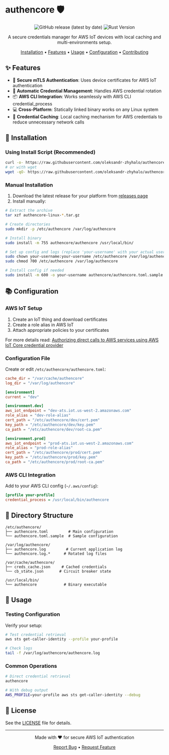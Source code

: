 # authencore 🛡️

<div align="center">

![GitHub release (latest by date)](https://img.shields.io/github/v/release/oleksandr-zhyhalo/authencore)
![Rust Version](https://img.shields.io/badge/rust-1.70%2B-blue.svg)

A secure credentials manager for AWS IoT devices with local caching and multi-environments setup.

[Installation](#Installation) •
[Features](#features) •
[Usage](#usage) •
[Configuration](#configuration) •
[Contributing](#contributing)

</div>

## ✨ Features

- 🔐 **Secure mTLS Authentication**: Uses device certificates for AWS IoT authentication
- 🔄 **Automatic Credential Management**: Handles AWS credential rotation
- 📦 **AWS CLI Integration**: Works seamlessly with AWS CLI credential_process
- 💻 **Cross-Platform**: Statically linked binary works on any Linux system
- 💾 **Credential Caching**: Local caching mechanism for AWS credentials to reduce unnecessary network calls

## 🚀 Installation

### Using Install Script (Recommended)

```bash
curl -o- https://raw.githubusercontent.com/oleksandr-zhyhalo/authencore/main/install.sh | sudo bash
# or with wget
wget -qO- https://raw.githubusercontent.com/oleksandr-zhyhalo/authencore/main/install.sh | sudo bash
```

### Manual Installation

1. Download the latest release for your platform from [releases page](https://github.com/oleksandr-zhyhalo/authencore/releases)
2. Install manually:
```bash
# Extract the archive
tar xzf authencore-linux-*.tar.gz

# Create directories
sudo mkdir -p /etc/authencore /var/log/authencore

# Install binary
sudo install -m 755 authencore/authencore /usr/local/bin/

# Set up config and logs (replace 'your-username' with your actual username)
sudo chown your-username:your-username /etc/authencore /var/log/authencore
sudo chmod 700 /etc/authencore /var/log/authencore

# Install config if needed
sudo install -m 600 -o your-username authencore/authencore.toml.sample /etc/authencore/authencore.conf
```

## 📚 Configuration

### AWS IoT Setup

1. Create an IoT thing and download certificates
2. Create a role alias in AWS IoT
3. Attach appropriate policies to your certificates

For more details read:
[Authorizing direct calls to AWS services using AWS IoT Core credential provider
   ](https://docs.aws.amazon.com/iot/latest/developerguide/authorizing-direct-aws.html)

### Configuration File

Create or edit `/etc/authencore/authencore.toml`:
```toml
cache_dir = "/var/cache/authencore"
log_dir = "/var/log/authencore"

[environment]
current = "dev"

[environment.dev]
aws_iot_endpoint = "dev-ats.iot.us-west-2.amazonaws.com"
role_alias = "dev-role-alias"
cert_path = "/etc/authencore/dev/cert.pem"
key_path = "/etc/authencore/dev/key.pem"
ca_path = "/etc/authencore/dev/root-ca.pem"

[environment.prod]
aws_iot_endpoint = "prod-ats.iot.us-west-2.amazonaws.com"
role_alias = "prod-role-alias"
cert_path = "/etc/authencore/prod/cert.pem"
key_path = "/etc/authencore/prod/key.pem"
ca_path = "/etc/authencore/prod/root-ca.pem"
```

### AWS CLI Integration

Add to your AWS CLI config (`~/.aws/config`):
```ini
[profile your-profile]
credential_process = /usr/local/bin/authencore
```

## 📂 Directory Structure

```
/etc/authencore/
├── authencore.toml         # Main configuration
└── authencore.toml.sample  # Sample configuration

/var/log/authencore/
├── authencore.log         # Current application log
└── authencore.log.*      # Rotated log files

/var/cache/authencore/
├── creds_cache.json     # Cached credentials
└── cb_state.json       # Circuit breaker state

/usr/local/bin/
└── authencore            # Binary executable
```

## 🔨 Usage

### Testing Configuration

Verify your setup:
```bash
# Test credential retrieval
aws sts get-caller-identity --profile your-profile

# Check logs
tail -f /var/log/authencore/authencore.log
```

### Common Operations

```bash
# Direct credential retrieval
authencore

# With debug output
AWS_PROFILE=your-profile aws sts get-caller-identity --debug
```

## 📄 License

See the [LICENSE](LICENSE) file for details.

---

<div align="center">
Made with ❤️ for secure AWS IoT authentication

[Report Bug](https://github.com/oleksandr-zhyhalo/authencore/issues) • [Request Feature](https://github.com/oleksandr-zhyhalo/authencore/issues)
</div>
